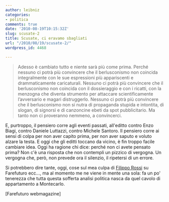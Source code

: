 ```yaml
---
author: leibniz
categories:
- politica
comments: true
date: '2010-08-19T10:15:32Z'
slug: scusate-2
title: Scusate, ci eravamo sbagliati
url: "/2010/08/19/scusate-2/"
wordpress_id: 4468

---
```

> Adesso è cambiato tutto e niente sarà più come prima. Perché nessuno ci potrà più convincere che il berlusconismo non coincida integralmente con le sue espressioni più appariscenti e drammaticamente caricaturali. Nessuno ci potrà più convincere che il berlusconismo non coincida con il dossieraggio e con i ricatti, con la menzogna che diventa strumento per attaccare scientificamente l’avversario e magari distruggerlo. Nessuno ci potrà più convincere che il berlusconismo non si nutra di propaganda stupida e intontita, di slogan, di signorsì e di canzoncine ebeti da spot pubblicitario. Ma tanto non ci proveranno nemmeno, a convincerci.

E, purtroppo, il pensiero corre agli eventi passati, all'editto contro Enzo Biagi, contro Daniele Luttazzi, contro Michele Santoro. Il pensiero corre ai sensi di colpa per non aver capito prima, per non aver saputo e voluto alzare la testa. E oggi che gli editti toccano da vicino, è fin troppo facile cambiare idea. Oggi ha ragione chi dice: perché non ci avete pensato prima? Non c'è una risposta che non contempli un pizzico di vergogna. Un vergogna che, però, non prevede ora il silenzio, il ripetersi di un errore.


Si potrebbero dire tante, oggi, cose sul mea culpa di [Filippo Rossi](https://www.ffwebmagazine.it/ffw/page.asp?VisImg=S&Art=7662&Cat=1&I=immagini%2FFoto+L-N%2Ffreedom_flower_int.jpg&IdTipo=0&TitoloBlocco=L%27Analisi&Codi_Cate_Arti=38&Page=1) su Farefuturo ecc..., ma al momento me ne viene in mente una sola: fa un po' tenerezza che tutta questa sofferta analisi politica nasca da quel cavolo di appartamento a Montecarlo.

[Farefuturo webmagazine]
